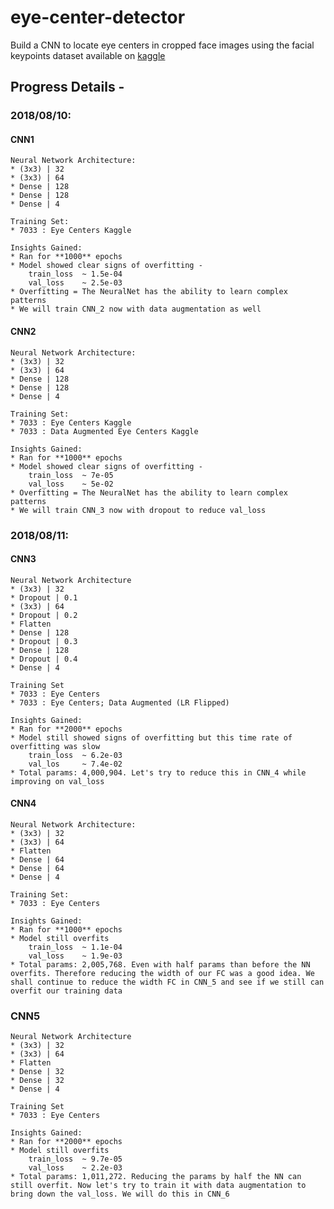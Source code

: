 # eye-center-detector
Build a CNN to locate eye centers in cropped face images using the facial keypoints dataset available on [kaggle](https://www.kaggle.com/c/facial-keypoints-detection/data)

## Progress Details -
### 2018/08/10:
#### CNN1
	Neural Network Architecture:
	* (3x3) | 32
	* (3x3) | 64
	* Dense | 128
	* Dense | 128
	* Dense | 4

	Training Set:
	* 7033 : Eye Centers Kaggle

	Insights Gained:
	* Ran for **1000** epochs
	* Model showed clear signs of overfitting -
		train_loss 	~ 1.5e-04
		val_loss 	~ 2.5e-03
	* Overfitting = The NeuralNet has the ability to learn complex patterns
	* We will train CNN_2 now with data augmentation as well
#### CNN2
	Neural Network Architecture:
	* (3x3) | 32
	* (3x3) | 64
	* Dense | 128
	* Dense | 128
	* Dense | 4

	Training Set:
	* 7033 : Eye Centers Kaggle
	* 7033 : Data Augmented Eye Centers Kaggle

	Insights Gained:
	* Ran for **1000** epochs
	* Model showed clear signs of overfitting -
		train_loss 	~ 7e-05
		val_loss 	~ 5e-02
	* Overfitting = The NeuralNet has the ability to learn complex patterns
	* We will train CNN_3 now with dropout to reduce val_loss

### 2018/08/11:
#### CNN3
	Neural Network Architecture
	* (3x3) | 32
	* Dropout | 0.1
	* (3x3) | 64
	* Dropout | 0.2
	* Flatten
	* Dense | 128
	* Dropout | 0.3
	* Dense | 128
	* Dropout | 0.4
	* Dense | 4

	Training Set
	* 7033 : Eye Centers
	* 7033 : Eye Centers; Data Augmented (LR Flipped)

	Insights Gained:
	* Ran for **2000** epochs
	* Model still showed signs of overfitting but this time rate of overfitting was slow
		train_loss 	~ 6.2e-03
		val_los 	~ 7.4e-02
	* Total params: 4,000,904. Let's try to reduce this in CNN_4 while improving on val_loss

#### CNN4
	Neural Network Architecture:
	* (3x3) | 32
	* (3x3) | 64
	* Flatten
	* Dense | 64
	* Dense | 64
	* Dense | 4

	Training Set:
	* 7033 : Eye Centers

	Insights Gained:
	* Ran for **1000** epochs
	* Model still overfits
		train_loss 	~ 1.1e-04
		val_loss 	~ 1.9e-03
	* Total params: 2,005,768. Even with half params than before the NN overfits. Therefore reducing the width of our FC was a good idea. We shall continue to reduce the width FC in CNN_5 and see if we still can overfit our training data

### CNN5
	Neural Network Architecture
	* (3x3) | 32
	* (3x3) | 64
	* Flatten
	* Dense | 32
	* Dense | 32
	* Dense | 4

	Training Set
	* 7033 : Eye Centers

	Insights Gained:
	* Ran for **2000** epochs
	* Model still overfits
		train_loss 	~ 9.7e-05
		val_loss 	~ 2.2e-03
	* Total params: 1,011,272. Reducing the params by half the NN can still overfit. Now let's try to train it with data augmentation to bring down the val_loss. We will do this in CNN_6 

